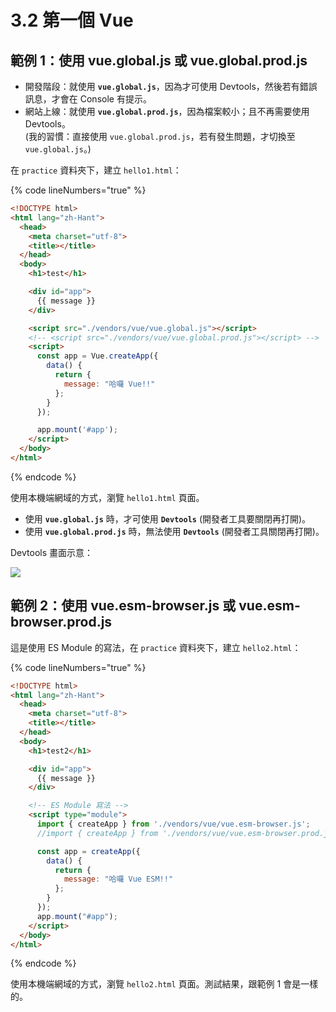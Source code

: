 # 3.2 第一個 Vue

## 範例 1：使用 vue.global.js 或 vue.global.prod.js

* 開發階段：就使用 **`vue.global.js`**，因為才可使用 Devtools，然後若有錯誤訊息，才會在 Console 有提示。
* 網站上線：就使用 **`vue.global.prod.js`**，因為檔案較小；且不再需要使用 Devtools。\
  (我的習慣：直接使用 `vue.global.prod.js`，若有發生問題，才切換至 `vue.global.js`。)



在 `practice` 資料夾下，建立 `hello1.html`：

{% code lineNumbers="true" %}
```html
<!DOCTYPE html>
<html lang="zh-Hant">
  <head>
    <meta charset="utf-8">
    <title></title>
  </head>
  <body>
    <h1>test</h1>

    <div id="app">
      {{ message }}
    </div>

    <script src="./vendors/vue/vue.global.js"></script>
    <!-- <script src="./vendors/vue/vue.global.prod.js"></script> -->
    <script>
      const app = Vue.createApp({
        data() {
          return {
            message: "哈囉 Vue!!"
          };
        }
      });

      app.mount('#app');
    </script>
  </body>
</html>
```
{% endcode %}

使用本機端網域的方式，瀏覽 `hello1.html` 頁面。

* 使用 **`vue.global.js`** 時，才可使用 **`Devtools`** (開發者工具要關閉再打開)。
* 使用 **`vue.global.prod.js`** 時，無法使用 **`Devtools`** (開發者工具關閉再打開)。



Devtools 畫面示意：

![](../.gitbook/assets/vue\_devtools.png)



## 範例 2：使用 vue.esm-browser.js 或 vue.esm-browser.prod.js



這是使用 ES Module 的寫法，在 `practice` 資料夾下，建立 `hello2.html`：

{% code lineNumbers="true" %}
```html
<!DOCTYPE html>
<html lang="zh-Hant">
  <head>
    <meta charset="utf-8">
    <title></title>
  </head>
  <body>
    <h1>test2</h1>

    <div id="app">
      {{ message }}
    </div>

    <!-- ES Module 寫法 -->
    <script type="module">
      import { createApp } from './vendors/vue/vue.esm-browser.js';
      //import { createApp } from './vendors/vue/vue.esm-browser.prod.js';

      const app = createApp({
        data() {
          return {
            message: "哈囉 Vue ESM!!"
          };
        }
      });
      app.mount("#app");
    </script>
  </body>
</html>
```
{% endcode %}

使用本機端網域的方式，瀏覽 `hello2.html` 頁面。測試結果，跟範例 1 會是一樣的。


